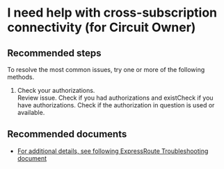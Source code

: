 <properties
    pageTitle="I need help with cross-subscription connectivity (for Circuit Owner)"
    description="I need help with cross-subscription connectivity (for Circuit Owner)"
    service="microsoft.network"
    resource="expressroutecircuits"
    authors="kasparks"
    displayOrder="9"
    selfHelpType="resource"
    supportTopicIds=""
    resourceTags=""
    productPesIds=""
    cloudEnvironments="MoonCake"
/>

# I need help with cross-subscription connectivity (for Circuit Owner)

## **Recommended steps**

To resolve the most common issues, try one or more of the following methods.

1. Check your authorizations.<br>
Review issue. Check if you had authorizations and existCheck if you have authorizations. Check if the authorization in question is used or available.

## **Recommended documents**

* [For additional details, see following ExpressRoute Troubleshooting document](https://docs.azure.cn/expressroute/)